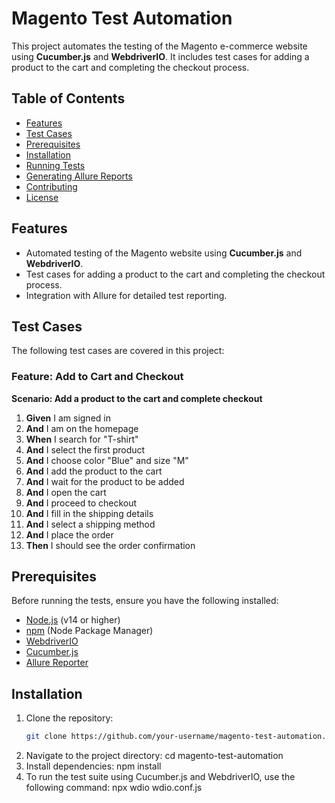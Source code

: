 # Magento Test Automation

This project automates the testing of the Magento e-commerce website using **Cucumber.js** and **WebdriverIO**. It includes test cases for adding a product to the cart and completing the checkout process.

## Table of Contents
- [Features](#features)
- [Test Cases](#test-cases)
- [Prerequisites](#prerequisites)
- [Installation](#installation)
- [Running Tests](#running-tests)
- [Generating Allure Reports](#generating-allure-reports)
- [Contributing](#contributing)
- [License](#license)

## Features
- Automated testing of the Magento website using **Cucumber.js** and **WebdriverIO**.
- Test cases for adding a product to the cart and completing the checkout process.
- Integration with Allure for detailed test reporting.

## Test Cases
The following test cases are covered in this project:

### Feature: Add to Cart and Checkout

**Scenario: Add a product to the cart and complete checkout**
1. **Given** I am signed in
2. **And** I am on the homepage
3. **When** I search for "T-shirt"
4. **And** I select the first product
5. **And** I choose color "Blue" and size "M"
6. **And** I add the product to the cart
7. **And** I wait for the product to be added
8. **And** I open the cart
9. **And** I proceed to checkout
10. **And** I fill in the shipping details
11. **And** I select a shipping method
12. **And** I place the order
13. **Then** I should see the order confirmation

## Prerequisites
Before running the tests, ensure you have the following installed:
- [Node.js](https://nodejs.org/) (v14 or higher)
- [npm](https://www.npmjs.com/) (Node Package Manager)
- [WebdriverIO](https://webdriver.io/)
- [Cucumber.js](https://cucumber.io/docs/installation/javascript/)
- [Allure Reporter](https://docs.qameta.io/allure/)

## Installation
1. Clone the repository:
   ```bash
   git clone https://github.com/your-username/magento-test-automation.git
2. Navigate to the project directory: cd magento-test-automation
3. Install dependencies: npm install
4. To run the test suite using Cucumber.js and WebdriverIO, use the following command: npx wdio wdio.conf.js



